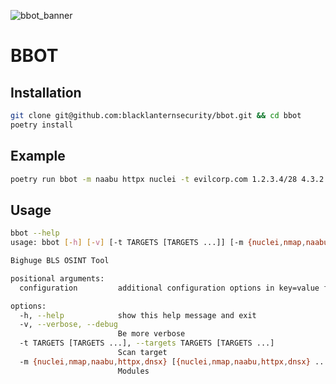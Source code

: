 ![bbot_banner](https://user-images.githubusercontent.com/20261699/158000235-6c1ace81-a267-4f8e-90a1-f4c16884ebac.png)

# BBOT

## Installation
~~~bash
git clone git@github.com:blacklanternsecurity/bbot.git && cd bbot
poetry install
~~~

## Example
~~~bash
poetry run bbot -m naabu httpx nuclei -t evilcorp.com 1.2.3.4/28 4.3.2.1
~~~

## Usage
~~~bash
bbot --help
usage: bbot [-h] [-v] [-t TARGETS [TARGETS ...]] [-m {nuclei,nmap,naabu,httpx,dnsx} [{nuclei,nmap,naabu,httpx,dnsx} ...]] [configuration ...]

Bighuge BLS OSINT Tool

positional arguments:
  configuration         additional configuration options in key=value format

options:
  -h, --help            show this help message and exit
  -v, --verbose, --debug
                        Be more verbose
  -t TARGETS [TARGETS ...], --targets TARGETS [TARGETS ...]
                        Scan target
  -m {nuclei,nmap,naabu,httpx,dnsx} [{nuclei,nmap,naabu,httpx,dnsx} ...], --modules {nuclei,nmap,naabu,httpx,dnsx} [{nuclei,nmap,naabu,httpx,dnsx} ...]
                        Modules
~~~